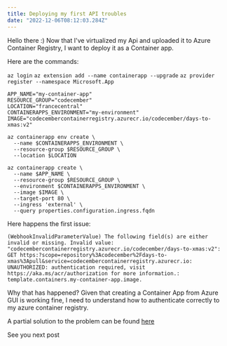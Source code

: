 ```yaml
---
title: Deploying my first API troubles
date: "2022-12-06T08:12:03.284Z"
---
```

Hello there :)
Now that I've virtualized my Api and uploaded it to Azure Container Registry, I want to deploy it as a Container app.

Here are the commands:

`az login`
`az extension add --name containerapp --upgrade`
`az provider register --namespace Microsoft.App`

```
APP_NAME="my-container-app"
RESOURCE_GROUP="codecember"
LOCATION="francecentral" 
CONTAINERAPPS_ENVIRONMENT="my-environment"
IMAGE="codecembercontainerregistry.azurecr.io/codecember/days-to-xmas:v2"
```
```
az containerapp env create \
  --name $CONTAINERAPPS_ENVIRONMENT \
  --resource-group $RESOURCE_GROUP \
  --location $LOCATION
```
```
az containerapp create \
  --name $APP_NAME \
  --resource-group $RESOURCE_GROUP \
  --environment $CONTAINERAPPS_ENVIRONMENT \
  --image $IMAGE \
  --target-port 80 \
  --ingress 'external' \
  --query properties.configuration.ingress.fqdn
```

Here happens the first issue:
```
(WebhookInvalidParameterValue) The following field(s) are either invalid or missing. Invalid value: "codecembercontainerregistry.azurecr.io/codecember/days-to-xmas:v2": GET https:?scope=repository%3Acodecember%2Fdays-to-xmas%3Apull&service=codecembercontainerregistry.azurecr.io: UNAUTHORIZED: authentication required, visit https://aka.ms/acr/authorization for more information.: template.containers.my-container-app.image.
```

Why that has happened?
Given that creating a Container App from Azure GUI is working fine, I need to understand how to authenticate correctly to my azure container 
registry.

A partial solution to the problem can be found [here](
https://learn.microsoft.com/en-us/azure/app-service/tutorial-custom-container?pivots=container-linux)

See you next post





